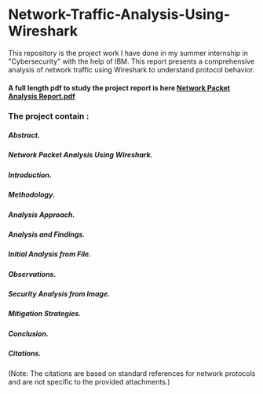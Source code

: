 # Network-Traffic-Analysis-Using-Wireshark
 This repository is the project work I have done in my summer internship in "Cybersecurity"  with the help of IBM.  This report presents a comprehensive analysis of network traffic using Wireshark to understand protocol behavior.
#### A full length pdf to study the project report is here [Network Packet Analysis Report.pdf](https://github.com/user-attachments/files/21471552/Network.Packet.Analysis.Report.pdf)

### The project contain :
##### Abstract.
##### Network Packet Analysis Using Wireshark. 
##### Introduction.
##### Methodology. 
##### Analysis Approach.
##### Analysis and Findings.
##### Initial Analysis from File. 
##### Observations.
##### Security Analysis from Image.
##### Mitigation Strategies.
##### Conclusion.
##### Citations.
(Note: The citations are based on standard references for network protocols and are not specific to
the provided attachments.)
